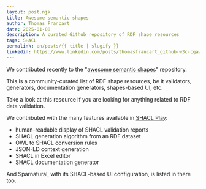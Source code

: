 ```yaml
---
layout: post.njk
title: Awesome semantic shapes
author: Thomas Francart
date: 2025-01-08
description: A curated Github repository of RDF shape resources
tags: SHACL
permalink: en/posts/{{ title | slugify }}
linkedin: https://www.linkedin.com/posts/thomasfrancart_github-w3c-cgawesome-semantic-shapes-activity-7282682509249638400-F-6f?utm_source=share&utm_medium=member_desktop
---
```


<p class="lead">We contributed recently to the "<a href="https://github.com/w3c-cg/awesome-semantic-shapes">awesome semantic shapes</a>" repository.</p>

This is a community-curated list of RDF shape resources, be it validators, generators, documentation generators, shapes-based UI, etc.

Take a look at this resource if you are looking for anything related to RDF data validation.

We contributed with the many features available in [SHACL Play](https://shacl-play.sparna.fr):
 - human-readable display of SHACL validation reports
 - SHACL generation algorithm from an RDF dataset
 - OWL to SHACL conversion rules
 - JSON-LD context generation
 - SHACL in Excel editor
 - SHACL documentation generator

And Sparnatural, with its SHACL-based UI configuration, is listed in there too.